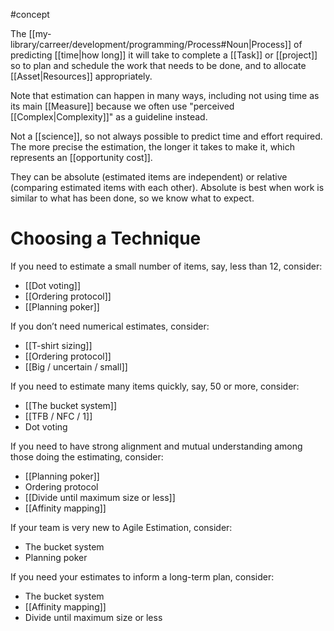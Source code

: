 #concept 

The [[my-library/carreer/development/programming/Process#Noun|Process]] of predicting [[time|how long]] it will take to complete a [[Task]] or [[project]] so to plan and schedule the work that needs to be done, and to allocate [[Asset|Resources]] appropriately.

Note that estimation can happen in many ways, including not using time as its main [[Measure]] because we often use "perceived [[Complex|Complexity]]" as a guideline instead.

Not a [[science]], so not always possible to predict time and effort required. The more precise the estimation, the longer it takes to make it, which represents an [[opportunity cost]].

They can be absolute (estimated items are independent) or relative (comparing estimated items with each other). Absolute is best when work is similar to what has been done, so we know what to expect.

# Choosing a Technique

If you need to estimate a small number of items, say, less than 12, consider:

- [[Dot voting]]
- [[Ordering protocol]]
- [[Planning poker]]

If you don’t need numerical estimates, consider:

- [[T-shirt sizing]]
- [[Ordering protocol]]
- [[Big / uncertain / small]]

If you need to estimate many items quickly, say, 50 or more, consider:

- [[The bucket system]]
- [[TFB / NFC / 1]]
- Dot voting

If you need to have strong alignment and mutual understanding among those doing the estimating, consider:

- [[Planning poker]]
- Ordering protocol
- [[Divide until maximum size or less]]
- [[Affinity mapping]]

If your team is very new to Agile Estimation, consider:

- The bucket system
- Planning poker

If you need your estimates to inform a long-term plan, consider:

- The bucket system
- [[Affinity mapping]]
- Divide until maximum size or less